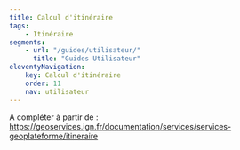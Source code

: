 ```yaml
---
title: Calcul d'itinéraire
tags:
    - Itinéraire
segments:
    - url: "/guides/utilisateur/"
      title: "Guides Utilisateur"
eleventyNavigation:
    key: Calcul d'itinéraire
    order: 11
    nav: utilisateur
---
```


A compléter à partir de : https://geoservices.ign.fr/documentation/services/services-geoplateforme/itineraire
